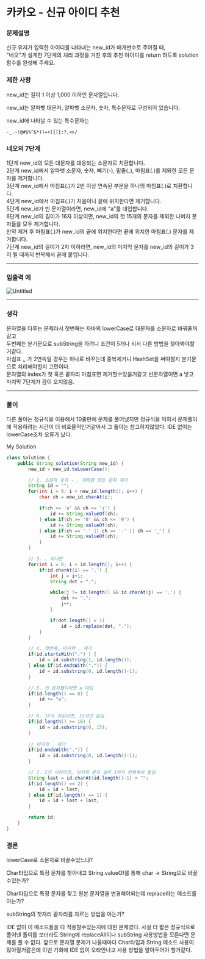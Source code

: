 # 카카오 - 신규 아이디 추천

### **문제설명**

신규 유저가 입력한 아이디를 나타내는 new_id가 매개변수로 주어질 때,   
"네오"가 설계한 7단계의 처리 과정을 거친 후의 추천 아이디를 return 하도록 solution 함수를 완성해 주세요.

### 제한 사항

new_id는 길이 1 이상 1,000 이하인 문자열입니다.

new_id는 알파벳 대문자, 알파벳 소문자, 숫자, 특수문자로 구성되어 있습니다.

new_id에 나타날 수 있는 특수문자는

```
-_.~!@#$%^&*()=+[{]}:?,<>/
```

### 네오의 7단계

1단계 new_id의 모든 대문자를 대응되는 소문자로 치환합니다.     
2단계 new_id에서 알파벳 소문자, 숫자, 빼기(-), 밑줄(_), 마침표(.)를 제외한 모든 문자를 제거합니다.           
3단계 new_id에서 마침표(.)가 2번 이상 연속된 부분을 하나의 마침표(.)로 치환합니다.           
4단계 new_id에서 마침표(.)가 처음이나 끝에 위치한다면 제거합니다.        
5단계 new_id가 빈 문자열이라면, new_id에 "a"를 대입합니다.             
6단계 new_id의 길이가 16자 이상이면, new_id의 첫 15개의 문자를 제외한 나머지 문자들을 모두 제거합니다.         
     만약 제거 후 마침표(.)가 new_id의 끝에 위치한다면 끝에 위치한 마침표(.) 문자를 제거합니다.         
7단계 new_id의 길이가 2자 이하라면, new_id의 마지막 문자를 new_id의 길이가 3이 될 때까지 반복해서 끝에 붙입니다.               
         
---

### 입출력 예
![Untitled](https://user-images.githubusercontent.com/72185011/177045149-5855a103-c6ca-4ca2-91ff-8987ba2bf477.png)

---

### 생각

문자열을 다루는 문제라서 첫번째는 자바의 lowerCase로 대문자를 소문자로 바꿔줄꺼같고   
두번째는 분기문으로 subString을 하려니 조건이 5개나 되서 다른 방법을 찾아봐야할거같다.   
마침표 ,, 가 2연속일 경우는 하나로 바꾸는데 중복제거니 HashSet을 써야할지 분기문으로 처리해야할지 고민이다.   
문자열의 index가 첫 혹은 끝자리 마침표면 제거할수있을거같고 빈문자열이면 a 넣고 마지막 7단계가 감이 오지않음.  

---

### 풀이

다른 풀이는 정규식을 이용해서 10줄만에 문제를 풀어냈지만 정규식을 익혀서 문제풀이에 적용하려는 시간이 더 비효율적인거같아서 그 풀이는 참고하지않았다. IDE 없이는 lowerCase조차 오류가 났다. 

My Solution

```java
class Solution {
    public String solution(String new_id) {
   		new_id = new_id.toLowerCase();

		// 2. 소문자 숫자 -_. 제외한 모든 문자 제거 
		String id = "";
		for(int i = 0; i < new_id.length(); i++) {
			char ch = new_id.charAt(i);

			if(ch >= 'a' && ch <= 'z') {
				id += String.valueOf(ch);
			} else if(ch >= '0' && ch <= '9') {
				id += String.valueOf(ch);
			} else if(ch == '.' || ch == '-' || ch == '_') {
				id += String.valueOf(ch);
			}
		}

		// 3. . 하나만 
		for(int i = 0; i < id.length(); i++) {
			if(id.charAt(i) == '.') {
				int j = i+1;
				String dot = ".";

				while(j != id.length() && id.charAt(j) == '.') {
					dot += ".";
					j++;
				}

				if(dot.length() > 1)
					id = id.replace(dot, ".");
			}
		}

		// 4. 첫번째, 마지막 . 제거
		if(id.startsWith(".") ) {
			id = id.substring(1, id.length());
		} else if(id.endsWith(".")) {
			id = id.substring(0, id.length()-1);
		}

		// 5. 빈 문자열이라면 a 대입 
		if(id.length() == 0) {
			id += "a";
		}

		// 6. 16자 이상이면, 15자만 남김 
		if(id.length() >= 16) {
			id = id.substring(0, 15);
		}
        
		// 마지막 . 제거 
		if(id.endsWith(".")) {
			id = id.substring(0, id.length()-1);
		}

		// 7. 2자 이하라면, 마지막 문자 길이 3까지 반복해서 붙임 
		String last = id.charAt(id.length()-1) + "";
		if(id.length() == 2) {
			id = id + last;
		} else if(id.length() == 1) {
			id = id + last + last;
		}

		return id;
    }
}
```

### 결론

lowerCase로 소문자로 바꿀수있느냐?

Char타입으로 특정 문자를 찾아내고 String.valueOf를 통해 char → String으로 바꿀수있는가?

Char타입으로 특정 문자를 찾고 원본 문자열을 변경해야되는데 replace라는 메소드를 아는가?

subString의 첫자리 끝자리를 자르는 방법을 아는가?

IDE 없이 이 메소드들을 다 적용할수있는지에 대한 문제였다. 사실 더 짧은 정규식으로 풀어낸 풀이를 보더라도 String에 replaceAll이나 subString 사용방법을 모른다면 문제를 풀 수 없다. 앞으로 문자열 문제가 나올때마다 Char타입과 String 메소드 사용이 많아질거같은데 이번 기회에 IDE 없이 오타안나고 사용 방법을 알아두어야 할거같다.
